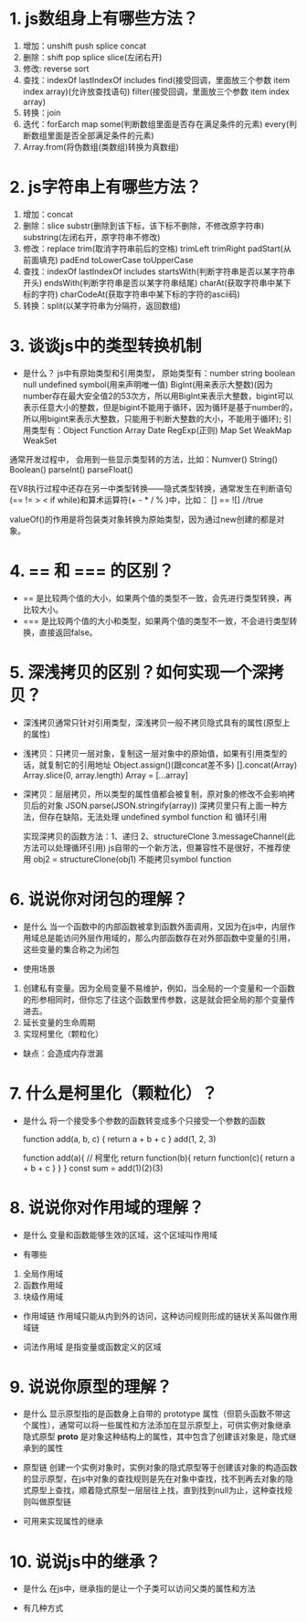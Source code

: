 # 1. js数组身上有哪些方法？
1. 增加：unshift push splice concat
2. 删除：shift pop splice slice(左闭右开)
3. 修改: reverse sort 
4. 查找：indexOf lastIndexOf includes find(接受回调，里面放三个参数 item index array)(允许放查找语句) filter(接受回调，里面放三个参数 item index array)
5. 转换：join
6. 迭代：forEarch map some(判断数组里面是否存在满足条件的元素) every(判断数组里面是否全部满足条件的元素)
7. Array.from(将伪数组(类数组)转换为真数组)


# 2. js字符串上有哪些方法？
1. 增加：concat
2. 删除：slice substr(删除到该下标，该下标不删除，不修改原字符串) substring(左闭右开，原字符串不修改)
3. 修改：replace trim(取消字符串前后的空格) trimLeft trimRight padStart(从前面填充) padEnd toLowerCase toUpperCase
4. 查找：indexOf lastIndexOf includes startsWith(判断字符串是否以某字符串开头) endsWith(判断字符串是否以某字符串结尾) charAt(获取字符串中某下标的字符) charCodeAt(获取字符串中某下标的字符的ascii码)
5. 转换：split(以某字符串为分隔符，返回数组) 


# 3. 谈谈js中的类型转换机制
- 是什么？
js中有原始类型和引用类型，
原始类型有：number string boolean null undefined symbol(用来声明唯一值) BigInt(用来表示大整数)(因为number存在最大安全值2的53次方，所以用BigInt来表示大整数，bigint可以表示任意大小的整数，但是bigint不能用于循环，因为循环是基于number的，所以用bigint来表示大整数，只能用于判断大整数的大小，不能用于循环);
引用类型有：Object Function Array Date RegExp(正则) Map Set WeakMap WeakSet 

通常开发过程中，
会用到一些显示类型转的方法，比如：Numver() String() Boolean() parseInt() parseFloat()

在V8执行过程中还存在另一中类型转换——隐式类型转换，通常发生在判断语句(== != > < if while)和算术运算符(+ - *  / % )中，比如：
[] == ![] //true

valueOf()的作用是将包装类对象转换为原始类型，因为通过new创建的都是对象。


# 4. == 和 === 的区别？
- == 是比较两个值的大小，如果两个值的类型不一致，会先进行类型转换，再比较大小。
- === 是比较两个值的大小和类型，如果两个值的类型不一致，不会进行类型转换，直接返回false。


# 5. 深浅拷贝的区别？如何实现一个深拷贝？
- 深浅拷贝通常只针对引用类型，深浅拷贝一般不拷贝隐式具有的属性(原型上的属性)

- 浅拷贝：只拷贝一层对象，复制这一层对象中的原始值，如果有引用类型的话，就复制它的引用地址
    Object.assign()(跟concat差不多)
    [].concat(Array)
    Array.slice(0, array.length)
    Array = [...array]

- 深拷贝：层层拷贝，所以类型的属性值都会被复制，原对象的修改不会影响拷贝后的对象
    JSON.parse(JSON.stringify(array))
    深拷贝里只有上面一种方法，但存在缺陷，无法处理 undefined symbol function 和 循环引用

    实现深拷贝的函数方法：1、递归 2、structureClone 3.messageChannel(此方法可以处理循环引用) 
    js自带的一个新方法，但兼容性不是很好，不推荐使用
    obj2 = structureClone(obj1) 不能拷贝symbol function


# 6. 说说你对闭包的理解？
- 是什么
    当一个函数中的内部函数被拿到函数外面调用，又因为在js中，内层作用域总是能访问外层作用域的，那么内部函数存在对外部函数中变量的引用，这些变量的集合称之为闭包

- 使用场景
1. 创建私有变量。因为全局变量不易维护，例如，当全局的一个变量和一个函数的形参相同时，但你忘了往这个函数里传参数，这是就会把全局的那个变量传进去。
2. 延长变量的生命周期
3. 实现柯里化（颗粒化）

- 缺点：会造成内存泄漏


# 7. 什么是柯里化（颗粒化）？
- 是什么
    将一个接受多个参数的函数转变成多个只接受一个参数的函数

    function add(a, b, c) {
        return a + b + c
    }
    add(1, 2, 3)

    function add(a){    // 柯里化
        return function(b){
            return function(c){
                return a + b + c
            }
        }
    }
    const sum = add(1)(2)(3)


# 8. 说说你对作用域的理解？
- 是什么
    变量和函数能够生效的区域，这个区域叫作用域

- 有哪些
1. 全局作用域
2. 函数作用域
3. 块级作用域

- 作用域链
    作用域只能从内到外的访问，这种访问规则形成的链状关系叫做作用域链

- 词法作用域
    是指变量或函数定义的区域


# 9. 说说你原型的理解？
- 是什么
    显示原型指的是函数身上自带的 prototype 属性（但箭头函数不带这个属性），通常可以将一些属性和方法添加在显示原型上，可供实例对象继承
    隐式原型 __proto__ 是对象这种结构上的属性，其中包含了创建该对象是，隐式继承到的属性

- 原型链
    创建一个实例对象时，实例对象的隐式原型等于创建该对象的构造函数的显示原型，在js中对象的查找规则是先在对象中查找，找不到再去对象的隐式原型上查找，顺着隐式原型一层层往上找，直到找到null为止，这种查找规则叫做原型链

- 可用来实现属性的继承


# 10. 说说js中的继承？
- 是什么
    在js中，继承指的是让一个子类可以访问父类的属性和方法

- 有几种方式